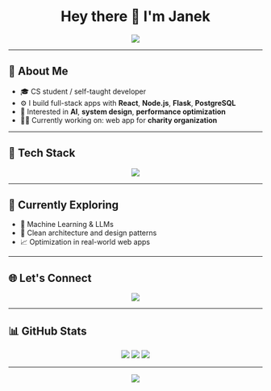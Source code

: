 <h1 align="center">Hey there 👋 I'm Janek</h1>

<p align="center">
  <img src="https://readme-typing-svg.herokuapp.com?font=Fira+Code&size=24&pause=1000&color=00BFFF&center=true&vCenter=true&width=435&lines=Full-stack+developer;Passionate+about+clean+code;Always+learning+new+tech+💻" />
</p>

---

## 💼 About Me

- 🎓 CS student / self-taught developer  
- ⚙️ I build full-stack apps with **React**, **Node.js**, **Flask**, **PostgreSQL**
- 🧠 Interested in **AI**, **system design**, **performance optimization**
- 🧑‍🔬 Currently working on: web app for **charity organization**

---

## 🚀 Tech Stack

<div align="center">
  <img src="https://skillicons.dev/icons?i=js,ts,react,nodejs,python,flask,postgres,mysql,html,css,tailwind,git,github,linux,vscode" />
</div>

---

## 🧠 Currently Exploring

- 🧬 Machine Learning & LLMs  
- 🔧 Clean architecture and design patterns  
- 📈 Optimization in real-world web apps

---

## 🌐 Let's Connect

<p align="center">
  <a href="mailto:larekdarek@gmail.com"><img src="https://img.shields.io/badge/Email-D14836?style=for-the-badge&logo=gmail&logoColor=white"/></a>
</p>

---

## 📊 GitHub Stats

<div align="center">
  <img src="https://github-readme-stats.vercel.app/api?username=YourGitHubUsername&show_icons=true&theme=tokyonight" />
  <img src="https://github-readme-streak-stats.herokuapp.com/?user=YourGitHubUsername&theme=tokyonight" />
  <img src="https://github-readme-stats.vercel.app/api/top-langs/?username=YourGitHubUsername&layout=compact&theme=tokyonight" />
</div>

---

<p align="center">
  <img src="https://quotes-github-readme.vercel.app/api?type=horizontal&theme=merko" />
</p>
